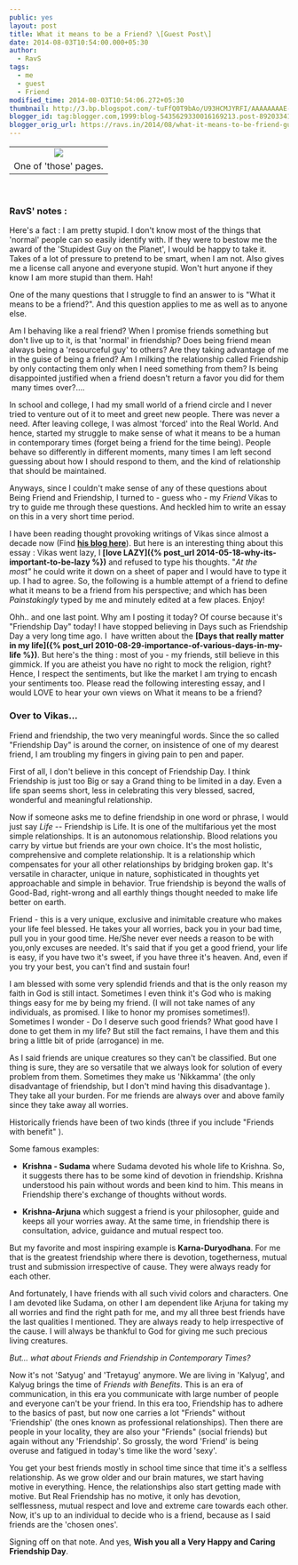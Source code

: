 ```yaml
---
public: yes
layout: post
title: What it means to be a Friend? \[Guest Post\]
date: 2014-08-03T10:54:00.000+05:30
author:
  - RavS
tags:
  - me
  - guest
  - Friend
modified_time: 2014-08-03T10:54:06.272+05:30
thumbnail: http://3.bp.blogspot.com/-tuFfQ0T9bAo/U93HCMJYRFI/AAAAAAAAE-8/9APs3L6uuMo/s72-c/IMG-20140803-WA0017.jpg
blogger_id: tag:blogger.com,1999:blog-5435629330016169213.post-892033414797827046
blogger_orig_url: https://ravs.in/2014/08/what-it-means-to-be-friend-guest-post.html
---
```


<table align="center" cellpadding="0" cellspacing="0" class="tr-caption-container" style="margin-left: auto; margin-right: auto; text-align: center;"><tbody><tr><td style="text-align: center;"><img border="0" src="http://3.bp.blogspot.com/-tuFfQ0T9bAo/U93HCMJYRFI/AAAAAAAAE-8/9APs3L6uuMo/s1600/IMG-20140803-WA0017.jpg" style="margin-left: auto; margin-right: auto;"></td></tr><tr><td class="tr-caption" style="text-align: center;">One of 'those' pages.</td></tr></tbody></table>

[](http://3.bp.blogspot.com/-tuFfQ0T9bAo/U93HCMJYRFI/AAAAAAAAE-8/9APs3L6uuMo/s1600/IMG-20140803-WA0017.jpg)  
[](http://3.bp.blogspot.com/-tuFfQ0T9bAo/U93HCMJYRFI/AAAAAAAAE-8/9APs3L6uuMo/s1600/IMG-20140803-WA0017.jpg)

### 

### **RavS' notes :** 

Here's a fact : I am pretty stupid. I don't know most of the things that 'normal' people can so easily identify with. If they were to bestow me the award of the 'Stupidest Guy on the Planet', I would be happy to take it. Takes of a lot of pressure to pretend to be smart, when I am not. Also gives me a license call anyone and everyone stupid. Won't hurt anyone if they know I am more stupid than them. Hah!

  

One of the many questions that I struggle to find an answer to is "What it means to be a friend?". And this question applies to me as well as to anyone else. 

Am I behaving like a real friend? When I promise friends something but don't live up to it, is that 'normal' in friendship? Does being friend mean always being a 'resourceful guy' to others? Are they taking advantage of me in the guise of being a friend? Am I milking the relationship called Friendship by only contacting them only when I need something from them? Is being disappointed justified when a friend doesn't return a favor you did for them  many times over?....

  

In school and college, I had my small world of a friend circle and I never tried to venture out of it to meet and greet new people. There was never a need. After leaving college, I was almost 'forced' into the Real World. And hence, started my struggle to make sense of what it means to be a human in contemporary times (forget being a friend for the time being). People behave so differently in different moments, many times I am left second guessing about how I should respond to them, and the kind of relationship that should be maintained. 

  

Anyways, since I couldn't make sense of any of these questions about Being Friend and Friendship, I turned to - guess who - my _Friend_ Vikas to try to guide me through these questions. And heckled him to write an essay on this in a very short time period. 

  

I have been reading thought provoking writings of Vikas since almost a decade now (Find **[his blog here](http://vksingh007.blogspot.in/)**). But here is an interesting thing about this essay : Vikas went lazy, I **[love LAZY]({% post_url 2014-05-18-why-its-important-to-be-lazy %})** and refused to type his thoughts. "_At the most"_ he could write it down on a sheet of paper and I would have to type it up. I had to agree. So, the following is a humble attempt of a friend to define what it means to be a friend from his perspective; and which has been _Painstakingly_ typed by me and minutely edited at a few places. Enjoy!

  

Ohh.. and one last point. Why am I posting it today? Of course because it's "Friendship Day" today! I have stopped believing in Days such as Friendship Day a very long time ago. I  have written about the **[Days that really matter in my life]({% post_url 2010-08-29-importance-of-various-days-in-my-life %})**. But here's the thing : most of you - my friends, still believe in this gimmick. If you are atheist you have no right to mock the religion, right? Hence, I respect the sentiments, but like the market I am trying to encash your sentiments too. Please read the following interesting essay, and I would LOVE to hear your own views on What it means to be a friend? 

  

### Over to Vikas...

  

Friend and friendship, the two very meaningful words. Since the so called "Friendship Day" is around the corner, on insistence of one of my dearest friend, I am troubling my fingers in giving pain to pen and paper. 

  

First of all, I don't believe in this concept of Friendship Day. I think Friendship is just too Big or say a Grand thing to be limited in a day. Even a life span seems short, less in celebrating this very blessed, sacred, wonderful and meaningful relationship. 

  

Now if someone asks me to define friendship in one word or phrase, I would just say _Life_ -- Friendship is Life. It is one of the multifarious yet the most simple relationships. It is an autonomous relationship. Blood relations you carry by virtue but friends are your own choice. It's the most holistic, comprehensive and complete relationship. It is a relationship which compensates for your all other relationships by bridging broken gap. It's versatile in character, unique in nature, sophisticated in thoughts yet approachable and simple in behavior. True friendship is beyond the walls of Good-Bad, right-wrong and all earthly things thought needed to make life better on earth. 

  

Friend - this is a very unique, exclusive and inimitable creature who makes your life feel blessed. He takes your all worries, back you in your bad time, pull you in your good time. He/She never ever needs a reason to be with you,only excuses are needed. It's said that if you get a good friend, your life is easy, if you have two it's sweet, if you have three it's heaven. And, even if you try your best, you can't find and sustain four! 

  

I am blessed with some very splendid friends and that is the only reason my faith in God is still intact. Sometimes I even think it's God who is making things easy for me by being my friend. (I will not take names of any individuals, as promised. I like to honor my promises sometimes!). Sometimes I wonder - Do I deserve such good friends? What good have I done to get them in my life? But still the fact remains, I have them and this bring a little bit of pride (arrogance) in me. 

  

As I said friends are unique creatures so they can't be classified. But one thing is sure, they are so versatile that we always look for solution of every problem from them. Sometimes they make us 'Nikkamma' (the only disadvantage of friendship, but I don't mind having this disadvantage ). They take all your burden. For me friends are always over and above family since they take away all worries.

  

Historically friends have been of two kinds (three if you include "Friends with benefit" ). 

  

Some famous examples: 

-   **Krishna - Sudama** where Sudama devoted his whole life to Krishna. So, it suggests there has to be some kind of devotion in friendship. Krishna understood his pain without words and been kind to him. This means in Friendship there's exchange of thoughts without words. 

-   **Krishna-Arjuna** which suggest a friend is your philosopher, guide and keeps all your worries away. At the same time, in friendship there is consultation, advice, guidance and mutual respect too. 

  

But my favorite and most inspiring example is **Karna-Duryodhana**. For me that is the greatest friendship where there is devotion, togetherness, mutual trust and submission irrespective of cause. They were always ready for each other. 

  

And fortunately, I have friends with all such vivid colors and characters. One I am devoted like Sudama, on other I am dependent like Arjuna for taking my all worries and find the right path for me, and my all three best friends have the last qualities I mentioned. They are always ready to help irrespective of the cause. I will always be thankful to God for giving me such precious living creatures. 

  

  

_But... what about Friends and Friendship in Contemporary Times?_ 

Now it's not 'Satyug' and 'Tretayug' anymore. We are living in 'Kalyug', and Kalyug brings the time of _Friends with Benefits_. This is an era of communication, in this era you communicate with large number of people and everyone can't be your friend. In this era too, Friendship has to adhere to the basics of past, but now one carries a lot "Friends" without 'Friendship' (the ones known as professional relationships). Then there are people in your locality, they are also your "Friends" (social friends) but again without any 'Friendship'. So grossly, the word 'Friend' is being overuse and fatigued in today's time like the word 'sexy'. 

  

You get your best friends mostly in school time since that time it's a selfless relationship. As we grow older and our brain matures, we start having motive in everything. Hence, the relationships also start getting made with motive. But Real Friendship has no motive, it only has devotion, selflessness, mutual respect and love and extreme care towards each other. Now, it's up to an individual to decide who is a friend, because as I said friends are the 'chosen ones'. 

  

Signing off on that note. And yes, **Wish you all a Very Happy and Caring Friendship Day**.
